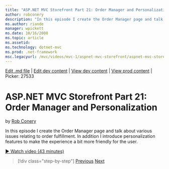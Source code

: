 ```yaml
---
title: "ASP.NET MVC Storefront Part 21: Order Manager and Personalization | Microsoft Docs"
author: robconery
description: "In this episode I create the Order Manager page and talk about various issues relating to order fulfillment. In addition I introduce personalization features..."
ms.author: riande
manager: wpickett
ms.date: 10/16/2008
ms.topic: article
ms.assetid: 
ms.technology: dotnet-mvc
ms.prod: .net-framework
msc.legacyurl: /mvc/videos/mvc-1/aspnet-mvc-storefront/aspnet-mvc-storefront-part-21-order-manager-and-personalization
---
```

[Edit .md file](C:\Projects\msc\dev\Msc.Www\Web.ASP\App_Data\github\mvc\videos\mvc-1\aspnet-mvc-storefront\aspnet-mvc-storefront-part-21-order-manager-and-personalization.md) | [Edit dev content](http://www.aspdev.net/umbraco#/content/content/edit/26742) | [View dev content](http://docs.aspdev.net/tutorials/mvc/videos/mvc-1/aspnet-mvc-storefront/aspnet-mvc-storefront-part-21-order-manager-and-personalization.html) | [View prod content](http://www.asp.net/mvc/videos/mvc-1/aspnet-mvc-storefront/aspnet-mvc-storefront-part-21-order-manager-and-personalization) | Picker: 27533

ASP.NET MVC Storefront Part 21: Order Manager and Personalization
====================
by [Rob Conery](https://github.com/robconery)

In this episode I create the Order Manager page and talk about various issues relating to order fulfillment. In addition I introduce personalization features to make the experience a bit more friendly for the user.

[&#9654; Watch video (43 minutes)](https://channel9.msdn.com/Blogs/ASP-NET-Site-Videos/aspnet-mvc-storefront-part-21-order-manager-and-personalization)

>[!div class="step-by-step"] [Previous](aspnet-mvc-storefront-part-20-logging.md) [Next](aspnet-mvc-storefront-part-22-restructuring-rerouting-and-paypal.md)